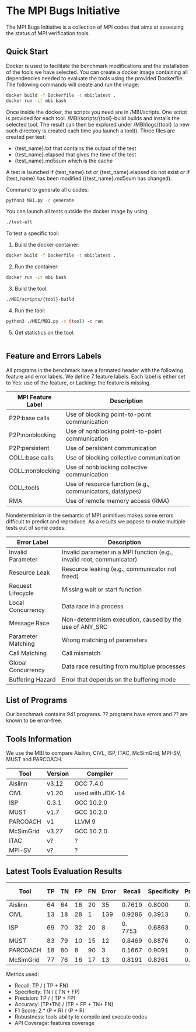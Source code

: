 # The MPI Bugs Initiative

The MPI Bugs Initiative is a collection of MPI codes that aims at assessing the status of MPI verification tools.


## Quick Start

Docker is used to facilitate the benchmark modifications and the installation of the tools we have selected.
You can create a docker image containing all dependencies needed to evaluate the tools using the provided Dockerfile.
The following commands will create and run the image:
```bash
docker build -f Dockerfile -t mbi:latest .
docker run -it mbi bash 
```

Once inside the docker, the scripts you need are in /MBI/scripts. One script is provided for each tool. /MBI/scripts/{tool}-build builds and installs the selected tool.
The result can then be explored under /MBI/logs/{tool} (a new such directory is created each time you launch a tool)). 
Three files are created per test: 
- {test_name}.txt that contains the output of the test 
- {test_name}.elapsed that gives the time of the test
- {test_name}.md5sum which is the cache

A test is launched if {test_name}.txt or {test_name}.elapsed do not exist or if {test_name} has been modified ({test_name}.md5sum has changed).

Command to generate all c codes:
```bash
python3 MBI.py -c generate
```

You can launch all tests outside the docker image by using
```bash
./test-all
```

To test a specific tool:
1. Build the docker container: 
```bash 
docker build -f Dockerfile -t mbi:latest .
 ```
2. Run the container: 
```bash
docker run -it mbi bash
 ```
3. Build the tool: 
```bash
./MBI/scripts/{tool}-build
```
4. Run the tool: 
```bash
python3 ./MBI/MBI.py -x (tool) -c run 
```
5. Get statistics on the tool:
```bash
```

## Feature and Errors Labels

All programs in the benchmark have a formated header with the following feature and error labels.
We define 7 feature labels. Each label is either set to Yes: use of the feature, or
Lacking: the feature is missing.


MPI Feature Label | Description 
 -----------------|--------------------
 P2P:base calls | Use of blocking point-to-point communication  
 P2P:nonblocking  | Use of nonblocking point-to-point communication 
 P2P:persistent | Use of persistent communication 
 COLL:base calls  | Use of blocking collective communication  
 COLL:nonblocking | Use of nonblocking collective communication 
 COLL:tools| Use of resource function (e.g., communicators, datatypes) 
 RMA   | Use of remote memory access (RMA)  



Nondeterminism in the semantic of MPI primitives makes some errors difficult to predict and reproduce. As a results we popose to make multiple tests out of some codes.



 Error Label |  Description
 ------------|--------------------
 Invalid Parameter | Invalid parameter in a MPI function (e.g., invalid root, communicator)
 Resource Leak | Resource leaking (e.g., communicator not freed)
 Request Lifecycle | Missing wait or start function
 Local Concurrency | Data race in a process
 Message Race | Non-determinism execution, caused by the use of ANY_SRC
 Parameter Matching | Wrong matching of parameters
 Call Matching | Call mismatch
 Global Concurrency | Data race resulting from multiplue processes
 Buffering Hazard | Error that depends on the buffering mode



## List of Programs

Our benchmark contains 941 programs.
?? programs have errors and ?? are known to be error-free.



## Tools Information

We use the MBI to compare Aislinn, CIVL, ISP, ITAC, McSimGrid, MPI-SV, MUST and PARCOACH.


Tool | Version | Compiler 
-----|---------|---------
Aislinn | v3.12 | GCC 7.4.0
CIVL | v1.20 | used with JDK-14
ISP | 0.3.1 | GCC 10.2.0
MUST | v1.7 | GCC 10.2.0
PARCOACH | v1 | LLVM 9
McSimGrid | v3.27 |  GCC 10.2.0
ITAC | v? | ?
MPI-SV | v? | ?


## Latest Tools Evaluation Results

 
Tool   	| TP | TN | FP | FN | Error | Recall | Specificity | Precision | Accurracy | F1 Score  
--------|----|----|----|----|-------|--------|-------------|-----------|-----------|---------
Aislinn | 64 | 64 | 16 | 20 | 35 | 0.7619 | 0.8000 | 0.8000 | 0.7805 | 0.7805
CIVL | 13 | 18 | 28 | 1 | 139 | 0.9286 | 0.3913 | 0.3171 | 0.5167 | 0.4727
ISP | 69 | 70 | 32 | 20 | 8  | 0. 7753 | 0.6863 | 0.6832 | 0.7277 | 0.7263 
 MUST | 83 | 79 | 10 | 15 | 12 | 0.8469 | 0.8876 | 0.8925 | 0.8663 | 0.8691
PARCOACH | 18 | 80 | 8 | 90 | 3 | 0.1667 | 0.9091 | 0.6923 |0.5000 | 0.287
McSimGrid | 77 | 76 | 16 | 17 | 13 | 0.8191 | 0.8261 | 0.8280 | 0.8226 | 0.8235 


Metrics used: 
- Recall: TP / ( TP + FN) 
- Specificity: TN / ( TN + FP)
- Precision: TP / ( TP + FP)
- Accuracy: (TP+TN) / (TP + FP + TN+ FN)
- F1 Score: 2 * (P * R) / (P + R)
- Robustness: tools ability to compile and execute codes 
- API Coverage: features coverage
